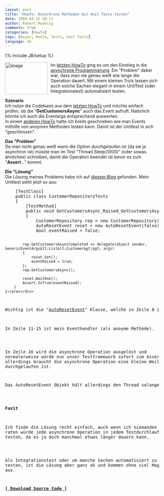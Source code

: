 ```yaml
---
layout: post
title: "HowTo: Asynchrone Methoden mit Unit Tests testen"
date: 2009-04-15 20:11
author: Robert Muehsig
comments: true
categories: [HowTo]
tags: [Async, HowTo, Tests, Unit Tests]
language: de
---
```

{% include JB/setup %}
<p><a href="{{BASE_PATH}}/assets/wp-images-de/image711.png"><img style="border-right: 0px; border-top: 0px; margin: 0px 10px 0px 0px; border-left: 0px; border-bottom: 0px" height="105" alt="image" src="{{BASE_PATH}}/assets/wp-images-de/image-thumb689.png" width="139" align="left" border="0" /></a>Im <a href="{{BASE_PATH}}/2009/04/12/howto-multithreading-in-net-asynchrone-programmierung-eventbasiert/">letzten HowTo</a> ging es um den Einstieg in die <a href="http://msdn.microsoft.com/de-de/library/ms228969(VS.80).aspx">asynchrone Programmierung</a>. Ein &quot;Problem&quot; dabei war, dass man nie genau wei&#223; wie lange die Operation dauert. Mit einem kleinen Trick lassen sich auch solche Sachen elegant in einem UnitTest (oder Integrationstest) automatisiert testen.</p> 
<!--more-->
  <p><strong>Szenario     <br /></strong>Ich nutze die Codebasis aus dem <a href="{{BASE_PATH}}/2009/04/12/howto-multithreading-in-net-asynchrone-programmierung-eventbasiert/">letzten HowTo</a> und m&#246;chte einfach pr&#252;fen, ob die &quot;<strong>GetCustomersAsync</strong>&quot; auch das Event aufruft. Nat&#252;rlich k&#246;nnte ich auch die Eventargs entsprechend auswerten.    <br />In einem <a href="{{BASE_PATH}}/2008/07/12/howto-eigene-net-events-definieren-und-mit-unit-tests-testen/">anderen HowTo</a> hatte ich breits geschrieben wie man Events mithilfe von anoymen Methoden testen kann. Damit ist der Unittest in sich &quot;geschlossen&quot;.</p>  <p><strong>Das &quot;Problem&quot;     <br /></strong>Da man nicht genau wei&#223; wann die Option durchgelaufen ist (da sie ja asynchron ist) m&#252;sste man im Test &quot;Thread.Sleep(1000)&quot; (oder sowas &#228;hnliches) schreiben, damit die Operation beendet ist bevor es zum &quot;<strong>Assert</strong>...&quot; kommt.</p>  <p><strong>Die &quot;L&#246;sung&quot;     <br /></strong>Die L&#246;sung meines Problems habe ich auf <a href="http://jasondotnet.spaces.live.com/blog/cns!BD40DBF53845E64F!170.entry">diesem Blog</a> gefunden. Mein Unittest sieht jetzt so aus:</p>  <div class="wlWriterSmartContent" id="scid:812469c5-0cb0-4c63-8c15-c81123a09de7:e0ed1a4c-ff4b-4f90-bca1-2af280d42c26" style="padding-right: 0px; display: inline; padding-left: 0px; float: none; padding-bottom: 0px; margin: 0px; padding-top: 0px"><pre name="code" class="c#">    [TestClass]
    public class CustomerRepositoryTests
    {
        [TestMethod]
        public void GetCustomersAsync_Raised_GetCustomersAsyncCompleted_Event()
        {
            CustomerRepository rep = new CustomerRepository();
            AutoResetEvent reset = new AutoResetEvent(false);
            bool eventRaised = false;

            rep.GetCustomersAsyncCompleted += delegate(object sender, GenericEventArgs&lt;List&lt;Customer&gt;&gt; args)
            {
                reset.Set();
                eventRaised = true;
            };
            rep.GetCustomersAsync();

            reset.WaitOne();
            Assert.IsTrue(eventRaised);
        }
    }</pre></div>

<p>Wichtig ist die &quot;<a href="http://msdn.microsoft.com/de-de/library/system.threading.autoresetevent(VS.80).aspx">AutoResetEvent</a>&quot; Klasse, welche in Zeile 8 initialisiert wird.

  <br />In Zeile 11-15 ist mein Eventhandler (als anoyme Methode). 

  <br />In Zeile 16 wird die asynchrone Operation ausgel&#246;st und normalerweise w&#252;rde nun unser Testframework sofort zum Assert gehen - allerdings braucht die asynchrone Operation eine kleine Weile bis sie durchgelaufen ist.</p>

<p>Das AutoResetEvent Objekt h&#228;lt allerdings den Thread solange an &quot;reset.WaitOne()&quot; bis &quot;reset.Set()&quot; aufgerufen wurde.</p>

<p><strong>Fazit</strong>

  <br />Ich finde die L&#246;sung recht einfach, auch wenn ich niemanden raten w&#252;rde jede asynchrone Operation in jedem Testdurchlauf mit zu testen, da es ja doch manchmal etwas l&#228;nger dauern kann. 

  <br />Als Integrationstest oder um manche Sachen automatisiert zu testen, ist die L&#246;sung aber ganz ok und kommen ohne viel Magie aus.</p>

<p><strong><a href="{{BASE_PATH}}/assets/files/democode/asyncintrotest/asyncintrotest.zip">[ Download Source Code ]</a></strong></p>
